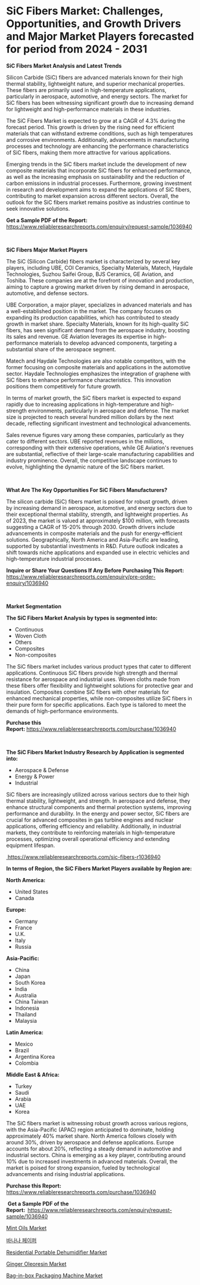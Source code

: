 <p><h1>SiC Fibers Market: Challenges, Opportunities, and Growth Drivers and Major Market Players forecasted for period from 2024 - 2031</h1></p><p><strong>SiC Fibers Market Analysis and Latest Trends</strong></p>
<p><p>Silicon Carbide (SiC) fibers are advanced materials known for their high thermal stability, lightweight nature, and superior mechanical properties. These fibers are primarily used in high-temperature applications, particularly in aerospace, automotive, and energy sectors. The market for SiC fibers has been witnessing significant growth due to increasing demand for lightweight and high-performance materials in these industries.</p><p>The SiC Fibers Market is expected to grow at a CAGR of 4.3% during the forecast period. This growth is driven by the rising need for efficient materials that can withstand extreme conditions, such as high temperatures and corrosive environments. Additionally, advancements in manufacturing processes and technology are enhancing the performance characteristics of SiC fibers, making them more attractive for various applications.</p><p>Emerging trends in the SiC fibers market include the development of new composite materials that incorporate SiC fibers for enhanced performance, as well as the increasing emphasis on sustainability and the reduction of carbon emissions in industrial processes. Furthermore, growing investment in research and development aims to expand the applications of SiC fibers, contributing to market expansion across different sectors. Overall, the outlook for the SiC fibers market remains positive as industries continue to seek innovative solutions.</p></p>
<p><strong>Get a Sample PDF of the Report:&nbsp;</strong> <a href="https://www.reliableresearchreports.com/enquiry/request-sample/1036940">https://www.reliableresearchreports.com/enquiry/request-sample/1036940</a></p>
<p>&nbsp;</p>
<p><strong>SiC Fibers Major Market Players</strong></p>
<p><p>The SiC (Silicon Carbide) fibers market is characterized by several key players, including UBE, COI Ceramics, Specialty Materials, Matech, Haydale Technologies, Suzhou Saifei Group, BJS Ceramics, GE Aviation, and Toshiba. These companies are at the forefront of innovation and production, aiming to capture a growing market driven by rising demand in aerospace, automotive, and defense sectors.</p><p>UBE Corporation, a major player, specializes in advanced materials and has a well-established position in the market. The company focuses on expanding its production capabilities, which has contributed to steady growth in market share. Specialty Materials, known for its high-quality SiC fibers, has seen significant demand from the aerospace industry, boosting its sales and revenue. GE Aviation leverages its expertise in high-performance materials to develop advanced components, targeting a substantial share of the aerospace segment.</p><p>Matech and Haydale Technologies are also notable competitors, with the former focusing on composite materials and applications in the automotive sector. Haydale Technologies emphasizes the integration of graphene with SiC fibers to enhance performance characteristics. This innovation positions them competitively for future growth.</p><p>In terms of market growth, the SiC fibers market is expected to expand rapidly due to increasing applications in high-temperature and high-strength environments, particularly in aerospace and defense. The market size is projected to reach several hundred million dollars by the next decade, reflecting significant investment and technological advancements.</p><p>Sales revenue figures vary among these companies, particularly as they cater to different sectors. UBE reported revenues in the millions, corresponding with their extensive operations, while GE Aviation's revenues are substantial, reflective of their large-scale manufacturing capabilities and industry prominence. Overall, the competitive landscape continues to evolve, highlighting the dynamic nature of the SiC fibers market.</p></p>
<p>&nbsp;</p>
<p><strong>What Are The Key Opportunities For SiC Fibers Manufacturers?</strong></p>
<p><p>The silicon carbide (SiC) fibers market is poised for robust growth, driven by increasing demand in aerospace, automotive, and energy sectors due to their exceptional thermal stability, strength, and lightweight properties. As of 2023, the market is valued at approximately $100 million, with forecasts suggesting a CAGR of 15-20% through 2030. Growth drivers include advancements in composite materials and the push for energy-efficient solutions. Geographically, North America and Asia-Pacific are leading, supported by substantial investments in R&D. Future outlook indicates a shift towards niche applications and expanded use in electric vehicles and high-temperature industrial processes.</p></p>
<p><strong>Inquire or Share Your Questions If Any Before Purchasing This Report:</strong> <a href="https://www.reliableresearchreports.com/enquiry/pre-order-enquiry/1036940">https://www.reliableresearchreports.com/enquiry/pre-order-enquiry/1036940</a></p>
<p>&nbsp;</p>
<p><strong>Market Segmentation</strong></p>
<p><strong>The SiC Fibers Market Analysis by types is segmented into:</strong></p>
<p><ul><li>Continuous</li><li>Woven Cloth</li><li>Others</li><li>Composites</li><li>Non-composites</li></ul></p>
<p><p>The SiC fibers market includes various product types that cater to different applications. Continuous SiC fibers provide high strength and thermal resistance for aerospace and industrial uses. Woven cloths made from these fibers offer flexibility and lightweight solutions for protective gear and insulation. Composites combine SiC fibers with other materials for enhanced mechanical properties, while non-composites utilize SiC fibers in their pure form for specific applications. Each type is tailored to meet the demands of high-performance environments.</p></p>
<p><strong>Purchase this Report:&nbsp;</strong><a href="https://www.reliableresearchreports.com/purchase/1036940">https://www.reliableresearchreports.com/purchase/1036940</a></p>
<p>&nbsp;</p>
<p><strong>The SiC Fibers Market Industry Research by Application is segmented into:</strong></p>
<p><ul><li>Aerospace & Defense</li><li>Energy & Power</li><li>Industrial</li></ul></p>
<p><p>SiC fibers are increasingly utilized across various sectors due to their high thermal stability, lightweight, and strength. In aerospace and defense, they enhance structural components and thermal protection systems, improving performance and durability. In the energy and power sector, SiC fibers are crucial for advanced composites in gas turbine engines and nuclear applications, offering efficiency and reliability. Additionally, in industrial markets, they contribute to reinforcing materials in high-temperature processes, optimizing overall operational efficiency and extending equipment lifespan.</p></p>
<p><a href="https://www.reliableresearchreports.com/sic-fibers-r1036940">&nbsp;https://www.reliableresearchreports.com/sic-fibers-r1036940</a></p>
<p><strong>In terms of Region, the SiC Fibers Market Players available by Region are:</strong></p>
<p>
    <p> <strong> North America: </strong>
        <ul>
            <li>United States</li>
            <li>Canada</li>
        </ul>
        </p> 
    <p> <strong> Europe: </strong>
        <ul>
            <li>Germany</li>
            <li>France</li>
            <li>U.K.</li>
            <li>Italy</li>
            <li>Russia</li>
        </ul>
        </p> 
    <p> <strong> Asia-Pacific: </strong>
        <ul>
            <li>China</li>
            <li>Japan</li>
            <li>South Korea</li>
            <li>India</li>
            <li>Australia</li>
            <li>China Taiwan</li>
            <li>Indonesia</li>
            <li>Thailand</li>
            <li>Malaysia</li>
        </ul>
        </p> 
    <p> <strong> Latin America: </strong>
        <ul>
            <li>Mexico</li>
            <li>Brazil</li>
            <li>Argentina Korea</li>
            <li>Colombia</li>
        </ul>
        </p> 
    <p> <strong> Middle East & Africa: </strong>
        <ul>
            <li>Turkey</li>
            <li>Saudi</li>
            <li>Arabia</li>
            <li>UAE</li>
            <li>Korea</li>
        </ul>
    </p>
    </p>
<p><p>The SiC fibers market is witnessing robust growth across various regions, with the Asia-Pacific (APAC) region anticipated to dominate, holding approximately 40% market share. North America follows closely with around 30%, driven by aerospace and defense applications. Europe accounts for about 20%, reflecting a steady demand in automotive and industrial sectors. China is emerging as a key player, contributing around 10% due to increased investments in advanced materials. Overall, the market is poised for strong expansion, fueled by technological advancements and rising industrial applications.</p></p>
<p><strong>Purchase this Report: </strong><a href="https://www.reliableresearchreports.com/purchase/1036940">https://www.reliableresearchreports.com/purchase/1036940</a></p>
<p>&nbsp;<strong>Get a Sample PDF of the Report:&nbsp;&nbsp;</strong><a href="https://www.reliableresearchreports.com/enquiry/request-sample/1036940">https://www.reliableresearchreports.com/enquiry/request-sample/1036940</a></p>
<p><strong></strong></p>
<p><p><a href="https://issuu.com/reportprime-2/docs/mint-oils-market-size-2030.pptx_bd981422145411">Mint Oils Market</a></p><p><a href="https://medium.com/@kacrimipp/banana-paper-market-%EC%9D%98-%EA%B8%80%EB%A1%9C%EB%B2%8C-%EC%8B%9C%EC%9E%A5-%EA%B0%9C%EC%9A%94%EB%8A%94-%EC%A0%84-%EC%84%B8%EA%B3%84-%EB%B0%8F-%EC%A3%BC%EC%9A%94-%EC%8B%9C%EC%9E%A5%EC%9D%98-%EC%82%B0%EC%97%85%EC%97%90-%EC%98%81%ED%96%A5%EC%9D%84-%EB%AF%B8%EC%B9%98%EB%8A%94-%EC%A3%BC%EC%9A%94-%ED%8A%B8%EB%A0%8C%EB%93%9C%EC%97%90-%EB%8C%80%ED%95%9C-%EB%8F%85%ED%8A%B9%ED%95%9C-%EA%B4%80%EC%A0%90%EC%9D%84-%EC%A0%9C%EA%B3%B5%ED%95%A9%EB%8B%88%EB%8B%A4-b9dbe4129e63">바나나 페이퍼</a></p><p><a href="https://medium.com/@giovanimpson76856/the-residential-portable-dehumidifier-market-is-anticipated-to-experience-significant-growth-46d35ef350ff">Residential Portable Dehumidifier Market</a></p><p><a href="https://issuu.com/reportprime-2/docs/ginger-oleoresin-market-size-2030.p_2262d800c5481d">Ginger Oleoresin Market</a></p><p><a href="https://github.com/DianaWilson796/Market-Research-Report-List-1/blob/main/bag-in-box-packaging-machine-market.md">Bag-in-box Packaging Machine Market</a></p></p>